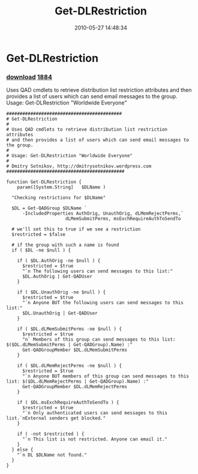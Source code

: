 ﻿---
pid:            1883
parent:         0
children:       1884
poster:         Dmitry Sotnikov
title:          Get-DLRestriction
date:           2010-05-27 14:48:34
description:    Uses QAD cmdlets to retrieve distribution list restriction attributes and then provides a list of users which can send email messages to the group.
Usage: Get-DLRestriction "Worldwide Everyone"
format:         posh
---

# Get-DLRestriction

### [download](1883.ps1)  [1884](1884.md)

Uses QAD cmdlets to retrieve distribution list restriction attributes and then provides a list of users which can send email messages to the group.
Usage: Get-DLRestriction "Worldwide Everyone"

```posh
###########################################
# Get-DLRestriction
#
# Uses QAD cmdlets to retrieve distribution list restriction attributes 
# and then provides a list of users which can send email messages to the group.
#
# Usage: Get-DLRestriction "Worldwide Everyone"
#
# Dmitry Sotnikov, http://dmitrysotnikov.wordpress.com
############################################

function Get-DLRestriction {
	param([System.String]	$DLName	)

  "Checking restrictions for $DLName"

  $DL = Get-QADGroup $DLName `
      -IncludedProperties AuthOrig, UnauthOrig, dLMemRejectPerms,`
                      dLMemSubmitPerms, msExchRequireAuthToSendTo

  # we'll set this to true if we see a restriction
  $restricted = $false

  # if the group with such a name is found
  if ( $DL -ne $null ) { 
    
    if ( $DL.AuthOrig -ne $null ) { 
      $restricted = $true
      "`n The following users can send messages to this list:"
      $DL.AuthOrig | Get-QADUser
    }
    
    if ( $DL.UnauthOrig -ne $null ) { 
      $restricted = $true
      "`n Anyone BUT the following users can send messages to this list:"
      $DL.UnauthOrig | Get-QADUser
    }
    
    if ( $DL.dLMemSubmitPerms -ne $null ) { 
      $restricted = $true
      "n` Members of this group can send messages to this list: $($DL.dLMemSubmitPerms | Get-QADGroup).Name) :"
      Get-QADGroupMember $DL.dLMemSubmitPerms
    }
    
    if ( $DL.dLMemRejectPerms -ne $null ) { 
      $restricted = $true
      "`n Anyone BUT members of this group can send messages to this list: $($DL.dLMemRejectPerms | Get-QADGroup).Name) :"
      Get-QADGroupMember $DL.dLMemRejectPerms
    }
    
    if ( $DL.msExchRequireAuthToSendTo ) { 
      $restricted = $true
      "`n Only authenticated users can send messages to this list.`nExternal senders get blocked."
    }
    
    if ( -not $restricted ) {
      "`n This list is not restricted. Anyone can email it."
    }
  } else {
    "`n DL $DLName not found."
  }
}

```
